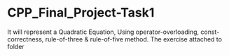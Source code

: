 # CPP_Final_Project-Task1

 It will represent a Quadratic Equation,
 Using operator-overloading, const-correctness, rule-of-three & rule-of-five method.
 The exercise attached to folder
